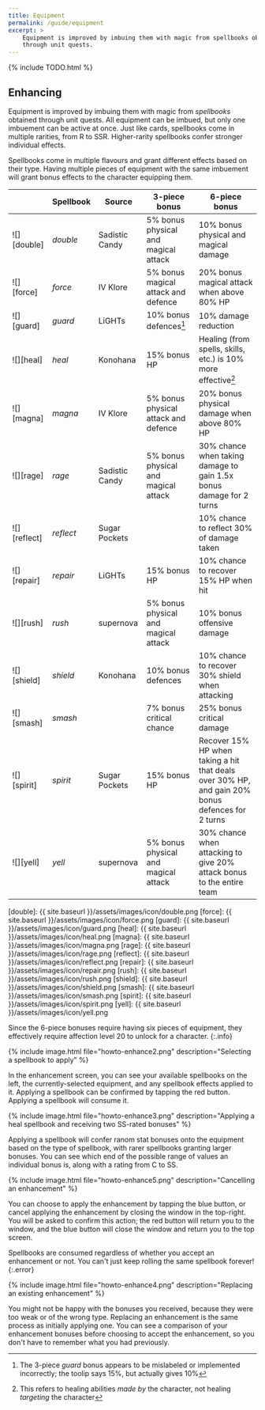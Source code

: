 ```yaml
---
title: Equipment
permalink: /guide/equipment
excerpt: >
    Equipment is improved by imbuing them with magic from spellbooks obtained
    through unit quests.
---
```


{% include TODO.html %}
<!-- Include section on basics of equipment. -->

## Enhancing

Equipment is improved by imbuing them with magic from *spellbooks* obtained
through unit quests. All equipment can be imbued, but only one imbuement can be
active at once. Just like cards, spellbooks come in multiple rarities, from R to
SSR. Higher-rarity spellbooks confer stronger individual effects.

Spellbooks come in multiple flavours and grant different effects based on their
type.  Having multiple pieces of equipment with the same imbuement will grant
bonus effects to the character equipping them.

|              | Spellbook | Source         | 3-piece bonus                        | 6-piece bonus                                                                                    |
|--------------|-----------|----------------|--------------------------------------|--------------------------------------------------------------------------------------------------|
| ![][double]  | *double*  | Sadistic Candy | 5% bonus physical and magical attack | 10% bonus physical and magical damage                                                            |
| ![][force]   | *force*   | IV Klore       | 5% bonus magical attack and defence  | 20% bonus magical attack when above 80% HP                                                       |
| ![][guard]   | *guard*   | LiGHTs         | 10% bonus defences[^1]               | 10% damage reduction                                                                             |
| ![][heal]    | *heal*    | Konohana       | 15% bonus HP                         | Healing (from spells, skills, etc.) is 10% more effective[^2]                                    |
| ![][magna]   | *magna*   | IV Klore       | 5% bonus physical attack and defence | 20% bonus physical damage when above 80% HP                                                      |
| ![][rage]    | *rage*    | Sadistic Candy | 5% bonus physical and magical attack | 30% chance when taking damage to gain 1.5x bonus damage for 2 turns                              |
| ![][reflect] | *reflect* | Sugar Pockets  |                                      | 10% chance to reflect 30% of damage taken                                                        |
| ![][repair]  | *repair*  | LiGHTs         | 15% bonus HP                         | 10% chance to recover 15% HP when hit                                                            |
| ![][rush]    | *rush*    | supernova      | 5% bonus physical and magical attack | 10% bonus offensive damage                                                                       |
| ![][shield]  | *shield*  | Konohana       | 10% bonus defences                   | 10% chance to recover 30% shield when attacking                                                  |
| ![][smash]   | *smash*   |                | 7% bonus critical chance             | 25% bonus critical damage                                                                        |
| ![][spirit]  | *spirit*  | Sugar Pockets  | 15% bonus HP                         | Recover 15% HP when taking a hit that deals over 30% HP, and gain 20% bonus defences for 2 turns |
| ![][yell]    | *yell*    | supernova      | 5% bonus physical and magical attack | 30% chance when attacking to give 20% attack bonus to the entire team                            |

[double]: {{ site.baseurl }}/assets/images/icon/double.png
[force]: {{ site.baseurl }}/assets/images/icon/force.png
[guard]: {{ site.baseurl }}/assets/images/icon/guard.png
[heal]: {{ site.baseurl }}/assets/images/icon/heal.png
[magna]: {{ site.baseurl }}/assets/images/icon/magna.png
[rage]: {{ site.baseurl }}/assets/images/icon/rage.png
[reflect]: {{ site.baseurl }}/assets/images/icon/reflect.png
[repair]: {{ site.baseurl }}/assets/images/icon/repair.png
[rush]: {{ site.baseurl }}/assets/images/icon/rush.png
[shield]: {{ site.baseurl }}/assets/images/icon/shield.png
[smash]: {{ site.baseurl }}/assets/images/icon/smash.png
[spirit]: {{ site.baseurl }}/assets/images/icon/spirit.png
[yell]: {{ site.baseurl }}/assets/images/icon/yell.png

Since the 6-piece bonuses require having six pieces of equipment, they
effectively require affection level 20 to unlock for a character.
{:.info}

[^1]: The 3-piece *guard* bonus appears to be mislabeled or implemented incorrectly; the toolip says 15%, but actually gives 10%
[^2]: This refers to healing abilities *made by* the character, not healing *targeting* the character

{% include image.html file="howto-enhance2.png" description="Selecting a spellbook to apply" %}

In the enhancement screen, you can see your available spellbooks on the left,
the currently-selected equipment, and any spellbook effects applied to it.
Applying a spellbook can be confirmed by tapping the red button. Applying a
spellbook will consume it.

{% include image.html file="howto-enhance3.png" description="Applying a heal spellbook and receiving two SS-rated bonuses" %}

Applying a spellbook will confer ranom stat bonuses onto the equipment based on
the type of spellbook, with rarer spellbooks granting larger bonuses. You can
see which end of the possible range of values an individual bonus is, along with
a rating from C to SS.

{% include image.html file="howto-enhance5.png" description="Cancelling an enhancement" %}

You can choose to apply the enhancement by tapping the blue button, or cancel
applying the enhancement by closing the window in the top-right. You will be
asked to confirm this action; the red button will return you to the window, and
the blue button will close the window and return you to the top screen.

Spellbooks are consumed regardless of whether you accept an enhancement or not. You can't just keep rolling the same spellbook forever!
{:.error}

{% include image.html file="howto-enhance4.png" description="Replacing an existing enhancement" %}

You might not be happy with the bonuses you received, because they were too weak
or of the wrong type. Replacing an enhancement is the same process as initially
applying one. You can see a comparison of your enhancement bonuses before
choosing to accept the enhancement, so you don't have to remember what you had
previously.
